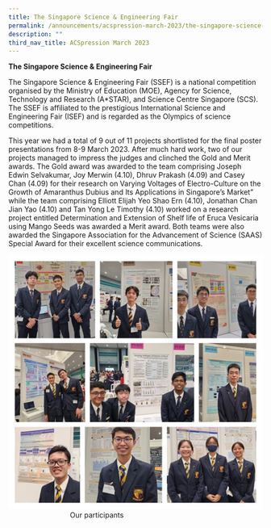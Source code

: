 ```yaml
---
title: The Singapore Science & Engineering Fair
permalink: /announcements/acspression-march-2023/the-singapore-science-engineering-fair/
description: ""
third_nav_title: ACSpression March 2023
---
```

**The Singapore Science & Engineering Fair**

The Singapore Science & Engineering Fair (SSEF) is a national competition organised by the Ministry of Education (MOE), Agency for Science, Technology and Research (A\*STAR), and Science Centre Singapore (SCS). The SSEF is affiliated to the prestigious International Science and Engineering Fair (ISEF) and is regarded as the Olympics of science competitions.

This year we had a total of 9 out of 11 projects shortlisted for the final poster presentations from 8-9 March 2023. After much hard work, two of our projects managed to impress the judges and clinched the Gold and Merit awards. The Gold award was awarded to the team comprising Joseph Edwin Selvakumar, Joy Merwin (4.10), Dhruv Prakash (4.09) and Casey Chan (4.09) for their research on Varying Voltages of Electro-Culture on the Growth of Amaranthus Dubius and Its Applications in Singapore’s Market” while the team comprising Elliott Elijah Yeo Shao Ern (4.10), Jonathan Chan Jian Yao (4.10) and Tan Yong Le Timothy (4.10) worked on a research project entitled Determination and Extension of Shelf life of Eruca Vesicaria using Mango Seeds was awarded a Merit award. Both teams were also awarded the Singapore Association for the Advancement of Science (SAAS) Special Award for their excellent science communications.

![](/images/ACSpression/picture41.jpg)   
                               Our participants